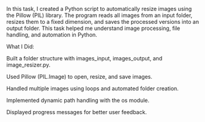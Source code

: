 In this task, I created a Python script to automatically resize images using the Pillow (PIL) library. The program reads all images from an input folder, resizes them to a fixed dimension, 
and saves the processed versions into an output folder. This task helped me understand image processing, file handling, and automation in Python.

What I Did:

Built a folder structure with images_input, images_output, and image_resizer.py.

Used Pillow (PIL.Image) to open, resize, and save images.

Handled multiple images using loops and automated folder creation.

Implemented dynamic path handling with the os module.

Displayed progress messages for better user feedback.

